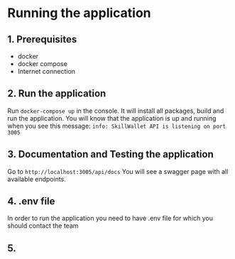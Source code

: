 # Running the application

## 1. Prerequisites

* docker
* docker compose
* Internet connection

## 2. Run the application

Run `docker-compose up` in the console. It will install all packages, build and run the application.
You will know that the application is up and running when you see this message:
`info: SkillWallet API is listening on port 3005`

## 3. Documentation and Testing the application

Go to `http://localhost:3005/api/docs`
You will see a swagger page with all available endpoints.


## 4. .env file 
 
In order to run the application you need to have .env file for which you should contact the team 

## 5. 